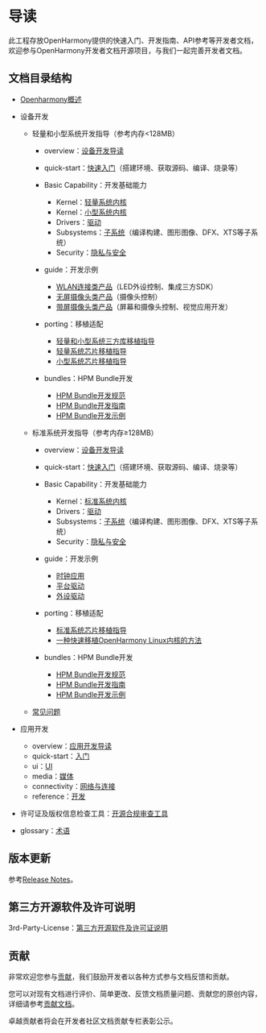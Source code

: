 # 导读<a name="ZH-CN_TOPIC_0000001142413608"></a>

此工程存放OpenHarmony提供的快速入门、开发指南、API参考等开发者文档，欢迎参与OpenHarmony开发者文档开源项目，与我们一起完善开发者文档。

## **文档目录结构**<a name="section1976124516374"></a>

- [Openharmony概述](OpenHarmony-Overview_zh.md)
- 设备开发
    -   轻量和小型系统开发指导（参考内存<128MB）
        -   overview：[设备开发导读](device-dev/Readme-CN.md)
        -   quick-start：[快速入门](device-dev/quick-start/Readme-CN.md)（搭建环境、获取源码、编译、烧录等）
        -   Basic Capability：开发基础能力
            -   Kernel：[轻量系统内核](device-dev/kernel/kernel-mini.md)
            -   Kernel：[小型系统内核](device-dev/kernel/kernel-small.md)
            -   Drivers：[驱动](device-dev/driver/Readme-CN.md)
            -   Subsystems：[子系统](device-dev/subsystems/Readme-CN.md)（编译构建、图形图像、DFX、XTS等子系统）
            -   Security：[隐私与安全](device-dev/security/Readme-CN.md)

        -   guide：开发示例
            -   [WLAN连接类产品](device-dev/guide/device-wlan.md)（LED外设控制、集成三方SDK）
            -   [无屏摄像头类产品](device-dev/guide/device-iotcamera-control.md)（摄像头控制）
            -   [带屏摄像头类产品](device-dev/guide/device-camera.md)（屏幕和摄像头控制、视觉应用开发）

        -   porting：移植适配
            -   [轻量和小型系统三方库移植指导](device-dev/porting/porting-thirdparty.md)
            -   [轻量系统芯片移植指导](device-dev/porting/porting-minichip.md)
            -   [小型系统芯片移植指导](device-dev/porting/porting-smallchip.md)

        -   bundles：HPM Bundle开发
            -   [HPM Bundle开发规范](device-dev/bundles/oem_bundle_standard_des.md)
            -   [HPM Bundle开发指南](device-dev/bundles/bundles-guide.md)
            -   [HPM Bundle开发示例](device-dev/bundles/bundles-demo.md)

    -   标准系统开发指导（参考内存≥128MB）
        -   overview：[设备开发导读](device-dev/Readme-CN.md)
        -   quick-start：[快速入门](device-dev/quick-start/quickstart-standard.md)（搭建环境、获取源码、编译、烧录等）
        -   Basic Capability：开发基础能力
            -   Kernel：[标准系统内核](device-dev/kernel/kernel-standard.md)
            -   Drivers：[驱动](device-dev/driver/Readme-CN.md)
            -   Subsystems：[子系统](device-dev/subsystems/Readme-CN.md)（编译构建、图形图像、DFX、XTS等子系统）
            -   Security：[隐私与安全](device-dev/security/Readme-CN.md)

        -   guide：开发示例
            -   [时钟应用](device-dev/guide/device-clock-guide.md)
            -   [平台驱动](device-dev/guide/device-driver-demo.md)
            -   [外设驱动](device-dev/guide/device-outerdriver-demo.md)

        -   porting：移植适配
            -   [标准系统芯片移植指导](device-dev/porting/standard-system-porting-guide.md)
            -   [一种快速移植OpenHarmony Linux内核的方法](device-dev/porting/porting-linux-kernel.md)

        -   bundles：HPM Bundle开发
            -   [HPM Bundle开发规范](device-dev/bundles/oem_bundle_standard_des.md)
            -   [HPM Bundle开发指南](device-dev/bundles/bundles-guide.md)
            -   [HPM Bundle开发示例](device-dev/bundles/bundles-demo.md)
    -   [常见问题](device-dev/faqs/Readme-CN.md)


-   应用开发
    -   overview：[应用开发导读](application-dev/application-dev-guide.md)
    -   quick-start：[入门](application-dev/quick-start/Readme-CN.md)
    -   ui：[UI](application-dev/ui/Readme-CN.md)
    -   media：[媒体](application-dev/media/Readme-CN.md)
    -   connectivity：[网络与连接](application-dev/connectivity/Readme-CN.md)
    -   reference：[开发](application-dev/reference/Readme-CN.md)
-   许可证及版权信息检查工具：[开源合规审查工具](https://gitee.com/openharmony-sig/tools_oat)
-   glossary：[术语](device-dev/glossary/glossary.md)

## **版本更新**<a name="section945819377382"></a>

参考[Release Notes](release-notes/Readme.md)。

## **第三方开源软件及许可说明**<a name="section840310516385"></a>

3rd-Party-License：[第三方开源软件及许可证说明](contribute/第三方开源软件及许可证说明.md)

## **贡献**<a name="section152287615392"></a>

非常欢迎您参与[贡献](contribute/参与贡献.md)，我们鼓励开发者以各种方式参与文档反馈和贡献。

您可以对现有文档进行评价、简单更改、反馈文档质量问题、贡献您的原创内容，详细请参考[贡献文档](contribute/贡献文档.md)。

卓越贡献者将会在开发者社区文档贡献专栏表彰公示。

